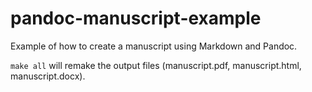# pandoc-manuscript-example

Example of how to create a manuscript using Markdown and Pandoc.

`make all` will remake the output files (manuscript.pdf, manuscript.html, manuscript.docx).